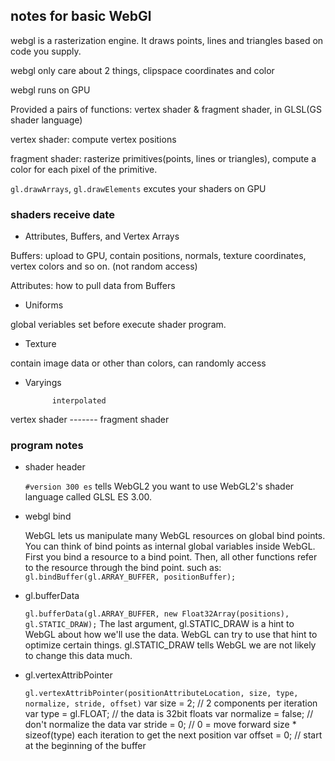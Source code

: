 ## notes for basic WebGl

webgl is a rasterization engine. It draws points, lines and triangles based on code you supply.

webgl only care about 2 things, clipspace coordinates and color

webgl runs on GPU

Provided a pairs of functions: vertex shader & fragment shader, in GLSL(GS shader language)

vertex shader: compute vertex positions

fragment shader: rasterize primitives(points, lines or triangles), compute a color for each pixel of the primitive.

`gl.drawArrays`, `gl.drawElements` excutes your shaders on GPU

### shaders receive date

* Attributes, Buffers, and Vertex Arrays

Buffers: upload to GPU, contain positions, normals, texture coordinates, vertex colors and so on. (not random access)

Attributes: how to pull data from Buffers

* Uniforms

global veriables set before execute shader program.

* Texture

contain image data or other than colors, can randomly access

* Varyings

            interpolated
vertex shader ------- fragment shader

### program notes

* shader header

    `#version 300 es` tells WebGL2 you want to use WebGL2's shader language called GLSL ES 3.00.

* webgl bind

    WebGL lets us manipulate many WebGL resources on global bind points. You can think of bind points as internal global variables inside WebGL. First you bind a resource to a bind point. Then, all other functions refer to the resource through the bind point.
    such as: `gl.bindBuffer(gl.ARRAY_BUFFER, positionBuffer);`

* gl.bufferData

    `gl.bufferData(gl.ARRAY_BUFFER, new Float32Array(positions), gl.STATIC_DRAW);`
    The last argument, gl.STATIC_DRAW is a hint to WebGL about how we'll use the data. WebGL can try to use that hint to optimize certain things. gl.STATIC_DRAW tells WebGL we are not likely to change this data much.

* gl.vertexAttribPointer

    `gl.vertexAttribPointer(positionAttributeLocation, size, type, normalize, stride, offset)`
    var size = 2;          // 2 components per iteration
    var type = gl.FLOAT;   // the data is 32bit floats
    var normalize = false; // don't normalize the data
    var stride = 0;        // 0 = move forward size * sizeof(type) each iteration to get the next position
    var offset = 0;        // start at the beginning of the buffer

